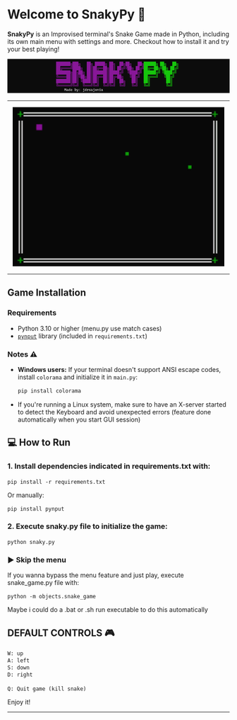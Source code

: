 # Welcome to SnakyPy 🐍

**SnakyPy** is an Improvised terminal's Snake Game made in Python, including its own main menu with settings and more. 
Checkout how to install it and try your best playing!

![banner](img/snakypy_banner.png)

--- 

<p align="center">
    <img src="img/snake-demo.gif" width='480' />
</p>

---

## Game Installation

### Requirements

- Python 3.10 or higher (menu.py use match cases)
- [`pynput`](https://pypi.org/project/pynput/) library (included in `requirements.txt`)



###  Notes ⚠️

- **Windows users:** If your terminal doesn't support ANSI escape codes, install `colorama` and initialize it in `main.py`:  
  ```bash
  pip install colorama
- If you're running a Linux system, make sure to have an X-server started to detect the Keyboard and avoid unexpected errors (feature done automatically when you start GUI session)

## 💻 How to Run

### 1. Install dependencies indicated in requirements.txt with:

    pip install -r requirements.txt

Or manually:

    
    pip install pynput

### 2. Execute snaky.py file to initialize the game:

    python snaky.py


### ▶️ Skip the menu
If you wanna bypass the menu feature and just play, execute snake_game.py file with:

    python -m objects.snake_game

   
Maybe i could do a .bat or .sh run executable to do this automatically

## DEFAULT CONTROLS 🎮 

    W: up
    A: left
    S: down
    D: right

    Q: Quit game (kill snake)

Enjoy it! 

---
